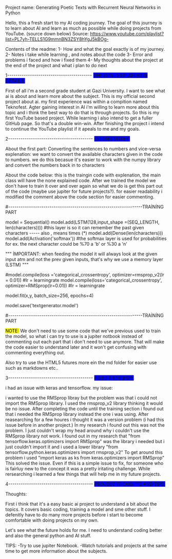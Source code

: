 Project name: Generating Poetic Texts with Recurrent Neural Networks in Python

Hello, this a fresh start to my AI coding journey. The goal of this journey is to learn about AI and learn as much as possible while doing projects from YouTube. (source down below)
Source: https://www.youtube.com/playlist?list=PL7yh-TELLS1G9mmnBN3ZSY8hYgJ5kBOg-

Contents of the readme:
1- How and what the goal exactly is of my journey.
2- Notes i take while learning , and notes about the code
3- Error and problems i faced and how i fixed them
4- My thoughts about the project at the end of the project and what i plan to do next 


1-----------------------------------------
<span style="background-color: #0000FF">THE GOAL EXPLAINED IN DETAILS:</span>


First of all i'm a second grade student at Gazi University. I want to see what ai is about and learn more about the subject. This is my official second project about ai. my first
experience was within a compition named Teknofest. Agter gaining interest in AI i'm willing to learn more about this topic and i think the best way to do that is through projects. 
So this is my first YouTube based project. While learning i also intend to get a fuller GitHub page. So that's a double win-win. After finishing the project i intend to continue the
YouTube playlist if it apeals to me and my goals.


2-----------------------------------------
<span style="background-color: #0000FF">CODING NOTES:</span>


About the first part:
Converting the sentences to numbers and vice-versa
explenation:
we want to convert the available characters given in the code to numbers. we do this becasue it's easier to work with the numpy library and convert the numbers back in to characters
 
About the code below: 
this is the traingin code with explenation, the main class will have the none explained code.
After we trained the model we don't have to train it over and over again so what we do is get this part out of the code (maybe use jupiter for future projects?).
for easier readability i modified the comment above the code section for easier commenting.


#-----------------------------------------------------------------TRAİNİNG PART

model = Sequential()
model.add(LSTM(128,input_shape =(SEQ_LENGTH, len(characters)))) #this layer is so it can remember the past given characters ----- also , means times (*)
model.add(Dense(len(characters)))
model.add(Activation('softmax')) #the softmax layer is used for probabilities for ex. the next character could be %70 a 'b' or %30 a 'n' 

"""
İMPORTANT:
when feeding the model it will always look at the given input atm and not the prev given inputs, that's why we use a memory layer (LSTM)
"""

#model.compile(loss ='categorical_crossentropy', optimizer=rmsprop_v2(lr = 0.01)) #lr = learningrate
model.compile(loss='categorical_crossentropy', optimizer=RMSprop(lr=0.01)) #lr = learningrate

model.fit(x,y, batch_size=256, epochs=4)

model.save('textgenerator.model')

#-----------------------------------------------------------------TRAİNİNG PART


<mark>NOTE:</mark>
We don't need to use some code that we've previous used to train the model, so what i can try to use is a jupiter notbook
instead of commenting out each part that i don't need to use anymore. That will make the code easier to understand later 
and it won't get confusing with commenting everything out.

Also try to use the HTML5 futures more ein the md folder for easier use such as markdowns etc..


3-----------------------------------------
<span style="background-color: #0000FF">FİXED PROBLEMS:</span>


i had an issue with keras and tensorflow.
my issue:

i wanted to use the RMSprop libray but the problem was that i could not import the RMSprop library.
İ used the rmsprop_v2 library thinking it would be no issue.
After completing the code until the training section i found out that i needed the RMSprop library instead the one i was using.
After reasearching for a few houres i thought it was a version problem (i had this issue before in another project.)
İn my research i found out this was not the problem. İ just couldn't wrap my head around why i couldn't use the RMSprop library not work.
İ found out in my research that 
"from tensorflow.keras.optimizers import RMSprop" was the library i needed but i just couldn't import it and i used a lower library
"from tensorflow.python.keras.optimizers import rmsprop_v2"
To get around this problem i used 
"import keras as ks
from keras.optimizers import RMSprop"
This solved the issue. 
Even if this is a simple issue to fix, for someone who is fairluy new to the concept it was a pretty iritating challenge.
While rersearching i learned a few things that will help me in my future projects.


4-----------------------------------------
<span style="background-color: #0000FF">PROJECT THOUGHTS AND TIPS:</span>

Thoughts:

First i think that it's a easy basic ai project to understand a bit about the topics.
It covers basic coding, training a model and sme other stuff.
I defenitly have to do many more projects before i start to become comfortable with doing projects on my own.

Let's see what the future holds for me.
I need to understand coding better and also the general python and AI stuff.

TIPS:
-Try to use jupiter Notebook.
-Watch tutorials and projects at the same time to get more information about the subjects. 





